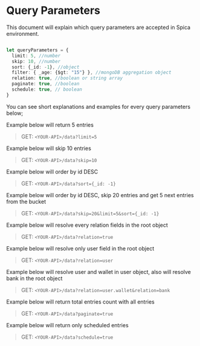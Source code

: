 # Query Parameters

This document will explain which query parameters are accepted in Spica environment.

```typescript

let queryParameters = {
  limit: 5, //number
  skip: 10, //number
  sort: {_id: -1}, //object
  filter: { _age: {$gt: "15"} }, //mongoDB aggregation object
  relation: true, //boolean or string array
  paginate: true, //boolean
  schedule: true, // boolean
}

```

You can see short explanations and examples for every query parameters below;

Example below will return 5 entries
> GET: `<YOUR-API>/data?limit=5`

Example below  will skip 10 entries
> GET: `<YOUR-API>/data?skip=10` 

Example below  will order by id DESC
> GET: `<YOUR-API>/data?sort={_id: -1}`

Example below  will order by id DESC, skip 20 entries and get 5 next entries from the bucket
> GET: `<YOUR-API>/data?skip=20&limit=5&sort={_id: -1}`

Example below  will resolve every relation fields in the root object
> GET: `<YOUR-API>/data?relation=true`

Example below  will resolve only user field in the root object
> GET: `<YOUR-API>/data?relation=user`

Example below  will resolve user and wallet in user object, also will resolve bank in the root object
> GET: `<YOUR-API>/data?relation=user.wallet&relation=bank`

Example below  will return total entries count with all entries
> GET: `<YOUR-API>/data?paginate=true`

Example below  will return only scheduled entries
> GET: `<YOUR-API>/data?schedule=true`
